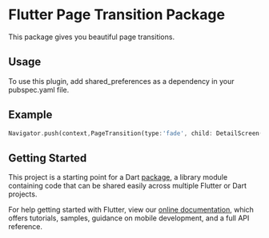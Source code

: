 # Flutter Page Transition Package

This package gives you beautiful page transitions. 

## Usage 
To use this plugin, add shared_preferences as a dependency in your pubspec.yaml file. 

## Example 

```dart 
Navigator.push(context,PageTransition(type:'fade', child: DetailScreen())); 
```




## Getting Started

This project is a starting point for a Dart
[package](https://flutter.io/developing-packages/),
a library module containing code that can be shared easily across
multiple Flutter or Dart projects.

For help getting started with Flutter, view our 
[online documentation](https://flutter.io/docs), which offers tutorials, 
samples, guidance on mobile development, and a full API reference.

